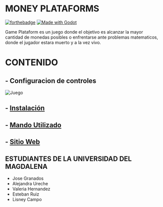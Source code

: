 # MONEY PLATAFORMS

[![forthebadge](http://forthebadge.com/images/badges/made-with-python.svg)](http://forthebadge.com)
[![Made with Godot](https://img.shields.io/badge/Made%20with-Godot-478CBF?style=for-the-badge&logo=godot%20engine&logoColor=white)](https://godotengine.org)

Game Plataform es un juego donde el objetivo es alcanzar la mayor cantidad de monedas posibles o enfrentarse ante problemas matematicos, donde el jugador estara muerto y a la vez vivo.

# CONTENIDO
## - Configuracion de controles
![Juego](https://i.postimg.cc/nzBK9Nzy/Blue-Illustration-Game-Presentation-2.jpg)
## - [Instalación](https://github.com/mcangen/gamePlataforms/releases/tag/v1.0-alpha)
## - [Mando Utilizado](https://github.com/mcangen/ElectronicMando)
## - [Sitio Web](#)

## ESTUDIANTES DE LA UNIVERSIDAD DEL MAGDALENA
- Jose Granados 
- Alejandra Ureche
- Valeria Hernandez
- Esteban Ruiz
- Lisney Campo
